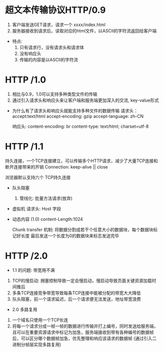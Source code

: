 # 超文本传输协议HTTP/0.9
1. 客户端发送GET请求，请求一个 xxxx/index.html
2. 服务器接收到请求后，读取对应的html文件，以ASCII的字符流返回给客户端

- 特点:
  1. 只有请求行，没有请求头和请求体
  2. 没有响应头
  3. 传输的内容是以ASCII的字符流


# HTTP /1.0
1. 相比与0.9，1.0可以支持多种类型文件的传输
2. 通过引入请求头和响应头来让客户端和服务端更加深入的交流, key-value形式 

- 为什么有了请求头和响应头就能支持多种文件的数据传输 
  请求头：accept:text/html
          accept-encoding: gzip
          accept-language: zh-CN
  
  响应头: content-encoding: br
          content-type: text/html; charset=utf-8

# HTTP /1.1
 持久连接，一个TCP连接建立，可以传输多个HTTP请求，减少了大量TCP连接和断开连接带来的开销
 Connection: keep-alive || close

 浏览器默认支持六个 TCP持久连接 

 - 队头阻塞
   1. 管线化: 批量方法请求(放弃)
  
 - 虚拟机
    请求头: Host 字段

 - 动态内容
    (1.0) content-Length:1024

    Chunk transfer 机制: 将数据分割成若干个任意大小的数据块，每个数据块标记好长度 最后发送一个长度为0的数据块来标志发送完毕
   

# HTTP /2.0

- 1.1 的问题: 带宽用不满
 1. TCP的慢启动: 拥塞控制导致一定会慢启动，慢启动导致页面关键资源加载时间推后
 2. 多条TCP连接竞争带宽导致每条TCP连接中能被分配的带宽大大降低
 3. 队头阻塞，前一个请求延迟，后一个请求便无法发送，地址带宽浪费


- 2.0 多路复用
 1. 一个域名只使用一个TCP长连
 2. 将每一个请求分成一帧一帧的数据进行传输并打上编号，同时发送给服务端，且可以在重要资源请求中标记为加急，服务端接收到带有各种编号的数据帧后，可以区分哪个数据帧加急，优先整理和响应该请求的数据帧 (通过引入二进制分帧层实现多路复用)
